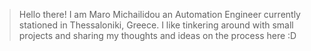 > Hello there! I am Maro Michailidou an Automation Engineer currently stationed in Thessaloniki, Greece. I like tinkering around with small projects and sharing my thoughts and ideas on the process here :D
